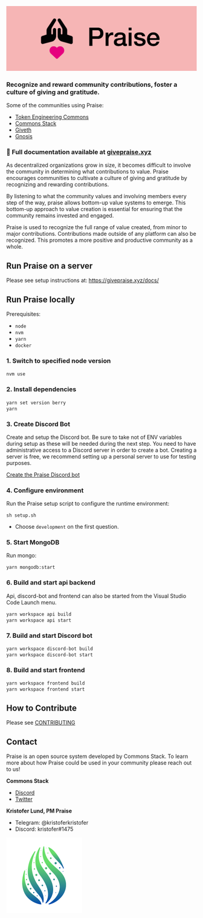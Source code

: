 ![Praise Banner](/media/banner.png)

### Recognize and reward community contributions, foster a culture of giving and gratitude. 

Some of the communities using Praise:
- [Token Engineering Commons](https://praise.tecommons.org)
- [Commons Stack](https://praise.commonsstack.org)
- [Giveth](https://praise.giveth.io)
- [Gnosis](https://praisegnosisdao.com)

### 🔗 Full documentation available at [givepraise.xyz](https://givepraise.xyz)

As decentralized organizations grow in size, it becomes difficult to involve the community in determining what contributions to value. Praise encourages communities to cultivate a culture of giving and gratitude by recognizing and rewarding contributions.

By listening to what the community values and involving members every step of the way, praise allows bottom-up value systems to emerge. This bottom-up approach to value creation is essential for ensuring that the community remains invested and engaged.

Praise is used to recognize the full range of value created, from minor to major contributions. Contributions made outside of any platform can also be recognized. This promotes a more positive and productive community as a whole.

## Run Praise on a server

Please see setup instructions at: https://givepraise.xyz/docs/

## Run Praise locally

Prerequisites:

- `node`
- `nvm`
- `yarn`
- `docker`

### 1. Switch to specified node version

```
nvm use
```

### 2. Install dependencies

```
yarn set version berry
yarn
```

### 3. Create Discord Bot

Create and setup the Discord bot. Be sure to take not of ENV variables during setup as these will be needed during the next step. You need to have administrative access to a Discord server in order to create a bot. Creating a server is free, we recommend setting up a personal server to use for testing purposes. 

[Create the Praise Discord bot](https://givepraise.xyz/docs/server-setup/create-discord-bot)

### 4. Configure environment

Run the Praise setup script to configure the runtime environment:

```
sh setup.sh
```

- Choose `development` on the first question.

### 5. Start MongoDB

Run mongo:

```
yarn mongodb:start
```

### 6. Build and start api backend

Api, discord-bot and frontend can also be started from the Visual Studio Code Launch menu.

```
yarn workspace api build
yarn workspace api start
```

### 7. Build and start Discord bot

```
yarn workspace discord-bot build
yarn workspace discord-bot start
```

### 8. Build and start frontend

```
yarn workspace frontend build
yarn workspace frontend start
```

## How to Contribute

Please see [CONTRIBUTING](CONTRIBUTING.md)

## Contact

Praise is an open source system developed by Commons Stack. To learn more about how Praise could be used in your community please reach out to us!

**Commons Stack**

- [Discord](http://discord.link/commonsstack)
- [Twitter](https://twitter.com/commonsstack)

**Kristofer Lund, PM Praise**

- Telegram: @kristoferkristofer
- Discord: kristofer#1475

![Commons Stack](/media/cs.png)

